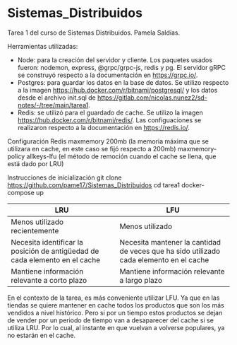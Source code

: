 # Sistemas_Distribuidos

Tarea 1 del curso de Sistemas Distribuidos.
Pamela Saldías.

Herramientas utilizadas:
- Node: para la creación del servidor y cliente. Los paquetes usados fueron: nodemon, express, @grpc/grpc-js, redis y pg. El servidor gRPC se construyó respecto a la documentación en https://grpc.io/.
- Postgres: para guardar los datos en la base de datos. Se utilizo respecto a la imagen https://hub.docker.com/r/bitnami/postgresql/ y los datos desde el archivo init.sql de https://gitlab.com/nicolas.nunez2/sd-notes/-/tree/main/tarea1.
- Redis: se utilizó para el guardado de cache. Se utilizo la imagen https://hub.docker.com/r/bitnami/redis/. Las configuaciones se realizaron respecto a la documentación en https://redis.io/.

Configuración Redis
maxmemory 200mb (la memoria máxima que se utilizara en cache, en este caso se fijó respecto a 200mb)
maxmemory-policy allkeys-lfu (el método de remoción cuando el cache se llena, que está dado por LRU)

Instrucciones de inicialización
git clone https://github.com/pame17/Sistemas_Distribuidos
cd tarea1
docker-compose up

| LRU | LFU |
| ------------- | ------------- |
| Menos utilizado recientemente | Menos utilizado |
| Necesita identificar la posición de antigüedad de cada elemento en el cache | Necesita mantener la cantidad de veces que ha sido utilizado cada elemento en el cache|
| Mantiene información relevante a corto plazo | Mantiene información relevante a largo plazo |

En el contexto de la tarea, es más conveniente utilizar LFU. Ya que en las tiendas se quiere mantener en cache todos los productos que son los más vendidos a nivel histórico. Pero si por un tiempo estos productos se dejan de vender por un periodo de tiempo van a desaparecer del cache si se utiliza LRU. Por lo cual, al instante en que vuelvan a volverse populares, ya no estarán en el cache.


